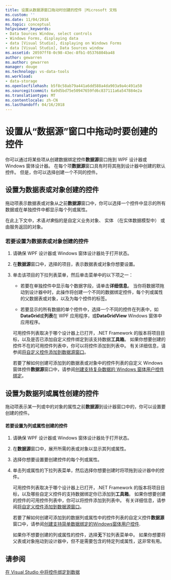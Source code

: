 ```yaml
---
title: 设置从数据源窗口拖动时创建的控件 |Microsoft 文档
ms.custom: ''
ms.date: 11/04/2016
ms.topic: conceptual
helpviewer_keywords:
- Data Sources Window, select controls
- Windows Forms, displaying data
- data [Visual Studio], displaying on Windows Forms
- data [Visual Studio], Data Sources window
ms.assetid: 20597ff8-0c98-43ec-8fb1-05376804ba48
author: gewarren
ms.author: gewarren
manager: douge
ms.technology: vs-data-tools
ms.workload:
- data-storage
ms.openlocfilehash: b5f8c58ab79a441a6dd588a4da903a9a4c491a50
ms.sourcegitcommit: 6a9d5bd75e50947659fd6c837111a6a547884e2a
ms.translationtype: MT
ms.contentlocale: zh-CN
ms.lasthandoff: 04/16/2018
---
```

# <a name="set-the-control-to-be-created-when-dragging-from-the-data-sources-window"></a>设置从“数据源”窗口中拖动时要创建的控件
你可以通过将某些项从创建数据绑定控件**数据源**窗口拖到 WPF 设计器或 Windows 窗体设计器。 在每个项**数据源**窗口具有时将其拖到设计器中创建的默认控件。 但是，你可以选择创建一个不同的控件。  
  
## <a name="set-the-controls-to-be-created-for-data-tables-or-objects"></a>设置为数据表或对象创建的控件  
拖动项表示数据表或对象从之前**数据源**窗口中，你可以选择一个控件中显示的所有数据或在单独控件中都显示每个列或属性。  
  
在此上下文中，术语*对象*指的是自定义业务对象、 实体 （在实体数据模型中） 或由服务返回的对象。  
  
### <a name="to-set-the-controls-to-be-created-for-data-tables-or-objects"></a>若要设置为数据表或对象创建的控件  
  
1.  请确保 WPF 设计器或 Windows 窗体设计器处于打开状态。  
  
2.  在**数据源**窗口中，选择的项目，表示数据表或对象你想要设置。  
  
3.  单击该项目的下拉列表菜单，然后单击菜单中的以下项之一：  
  
    -   若要在单独控件中显示每个数据字段，请单击**详细信息**。 当你将数据项拖动到设计器中时，此操作将创建一个不同的数据绑定控件，每个列或属性的父数据表或对象，以及为每个控件的标签。  
  
    -   若要显示的所有数据的单个控件中，选择一个不同的控件在列表中，如**DataGrid**或**列表**在 WPF 应用程序，或**DataGridView** Windows 窗体中应用程序。  
  
    可用控件列表取决于哪个设计器上已打开，.NET Framework 的版本将项目目标，以及是否已添加自定义控件绑定到该支持数据**工具箱**。 如果你想要创建的控件不在的可用控件列表中，你可以将控件添加到列表中。 有关详细信息，请参阅[将自定义控件添加到数据源窗口](../data-tools/add-custom-controls-to-the-data-sources-window.md)。  
  
    若要了解如何创建可添加到的数据表或对象中的控件列表的自定义 Windows 窗体控件**数据源**窗口中，请参阅[创建支持复杂数据的 Windows 窗体用户控件绑定](../data-tools/create-a-windows-forms-user-control-that-supports-complex-data-binding.md)。  
  
## <a name="set-the-controls-to-be-created-for-data-columns-or-properties"></a>设置为数据列或属性创建的控件  
拖动项表示某一列或中的对象的属性之前**数据源**到设计器窗口中的，你可以设置要创建的控件。  
  
#### <a name="to-set-the-controls-to-be-created-for-columns-or-properties"></a>若要设置为列或属性创建的控件  
  
1.  请确保 WPF 设计器或 Windows 窗体设计器处于打开状态。  
  
2.  在**数据源**窗口中，展开所需的表或对象以显示其列或属性。  
  
3.  选择你想要设置要创建控件的每个列或属性。  
  
4.  单击列或属性的下拉列表菜单，然后选择你想要创建时将项拖到设计器中的控件。  
  
     可用控件列表取决于哪个设计器上已打开，.NET Framework 的版本将项目目标，以及哪些自定义控件的支持数据绑定你已添加到**工具箱**。 如果你想要创建的控件的可用控件列表中，你可以将控件添加到列表中。 有关详细信息，请参阅[将自定义控件添加到数据源窗口](../data-tools/add-custom-controls-to-the-data-sources-window.md)。  
  
     若要了解如何创建可添加到的数据列或属性中的控件列表的自定义控件**数据源**窗口中，请参阅[创建支持简单数据绑定的Windows窗体用户控件](../data-tools/create-a-windows-forms-user-control-that-supports-simple-data-binding.md).  
  
     如果你不想要创建的列或属性的控件，选择**无**下拉列表菜单中。 如果你想要将父表或对象拖动到设计器中，但不是需要包含的特定列或属性，这非常有用。  
  
## <a name="see-also"></a>请参阅
[在 Visual Studio 中将控件绑定到数据](../data-tools/bind-controls-to-data-in-visual-studio.md)